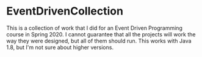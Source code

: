 # EventDrivenCollection
This is a collection of work that I did for an Event Driven Programming course in Spring 2020. I cannot guarantee that all the projects will work the way they were designed, but all of them should run. This works with Java 1.8, but I'm not sure about higher versions.
